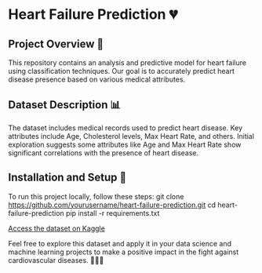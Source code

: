# Heart Failure Prediction 💔

## Project Overview 🌟
This repository contains an analysis and predictive model for heart failure using classification techniques. Our goal is to accurately predict heart disease presence based on various medical attributes.

## Dataset Description 📊
The dataset includes medical records used to predict heart disease. Key attributes include Age, Cholesterol levels, Max Heart Rate, and others. Initial exploration suggests some attributes like Age and Max Heart Rate show significant correlations with the presence of heart disease.

## Installation and Setup 🔧
To run this project locally, follow these steps:
git clone https://github.com/yourusername/heart-failure-prediction.git
cd heart-failure-prediction
pip install -r requirements.txt


[Access the dataset on Kaggle](https://www.kaggle.com/datasets/fedesoriano/heart-failure-prediction)

Feel free to explore this dataset and apply it in your data science and machine learning projects to make a positive impact in the fight against cardiovascular diseases. 🚀🏥💪
